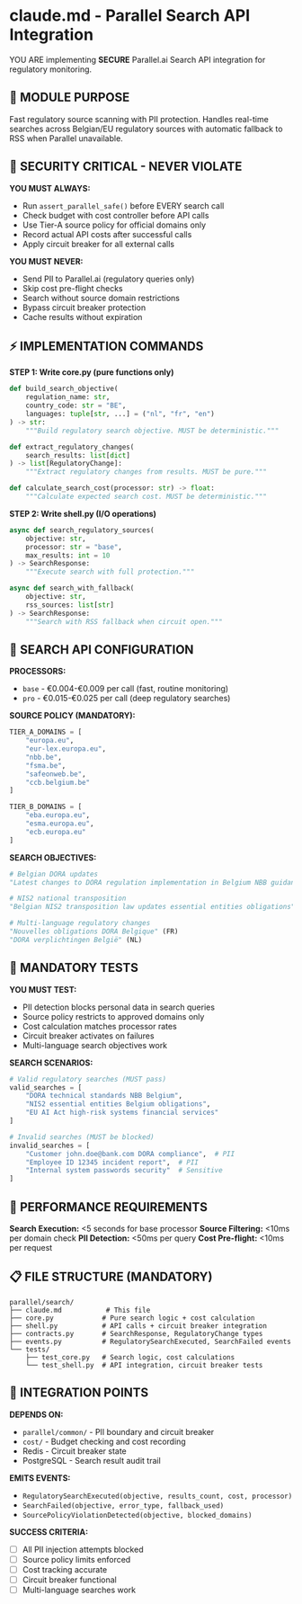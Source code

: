 # claude.md - Parallel Search API Integration

YOU ARE implementing **SECURE** Parallel.ai Search API integration for regulatory monitoring.

## 🎯 MODULE PURPOSE
Fast regulatory source scanning with PII protection. Handles real-time searches across Belgian/EU regulatory sources with automatic fallback to RSS when Parallel unavailable.

## 🚨 SECURITY CRITICAL - NEVER VIOLATE

**YOU MUST ALWAYS:**
- Run `assert_parallel_safe()` before EVERY search call
- Check budget with cost controller before API calls
- Use Tier-A source policy for official domains only
- Record actual API costs after successful calls
- Apply circuit breaker for all external calls

**YOU MUST NEVER:**
- Send PII to Parallel.ai (regulatory queries only)
- Skip cost pre-flight checks
- Search without source domain restrictions
- Bypass circuit breaker protection
- Cache results without expiration

## ⚡ IMPLEMENTATION COMMANDS

**STEP 1: Write core.py (pure functions only)**
```python
def build_search_objective(
    regulation_name: str,
    country_code: str = "BE",
    languages: tuple[str, ...] = ("nl", "fr", "en")
) -> str:
    """Build regulatory search objective. MUST be deterministic."""

def extract_regulatory_changes(
    search_results: list[dict]
) -> list[RegulatoryChange]:
    """Extract regulatory changes from results. MUST be pure."""

def calculate_search_cost(processor: str) -> float:
    """Calculate expected search cost. MUST be deterministic."""
```

**STEP 2: Write shell.py (I/O operations)**
```python
async def search_regulatory_sources(
    objective: str,
    processor: str = "base",
    max_results: int = 10
) -> SearchResponse:
    """Execute search with full protection."""

async def search_with_fallback(
    objective: str,
    rss_sources: list[str]
) -> SearchResponse:
    """Search with RSS fallback when circuit open."""
```

## 🔧 SEARCH API CONFIGURATION

**PROCESSORS:**
- `base` - €0.004-€0.009 per call (fast, routine monitoring)
- `pro` - €0.015-€0.025 per call (deep regulatory searches)

**SOURCE POLICY (MANDATORY):**
```python
TIER_A_DOMAINS = [
    "europa.eu",
    "eur-lex.europa.eu", 
    "nbb.be",
    "fsma.be",
    "safeonweb.be",
    "ccb.belgium.be"
]

TIER_B_DOMAINS = [
    "eba.europa.eu",
    "esma.europa.eu", 
    "ecb.europa.eu"
]
```

**SEARCH OBJECTIVES:**
```python
# Belgian DORA updates
"Latest changes to DORA regulation implementation in Belgium NBB guidance"

# NIS2 national transposition  
"Belgian NIS2 transposition law updates essential entities obligations"

# Multi-language regulatory changes
"Nouvelles obligations DORA Belgique" (FR)
"DORA verplichtingen België" (NL)
```

## 🧪 MANDATORY TESTS

**YOU MUST TEST:**
- PII detection blocks personal data in search queries
- Source policy restricts to approved domains only
- Cost calculation matches processor rates
- Circuit breaker activates on failures
- Multi-language search objectives work

**SEARCH SCENARIOS:**
```python
# Valid regulatory searches (MUST pass)
valid_searches = [
    "DORA technical standards NBB Belgium",
    "NIS2 essential entities Belgium obligations", 
    "EU AI Act high-risk systems financial services"
]

# Invalid searches (MUST be blocked)
invalid_searches = [
    "Customer john.doe@bank.com DORA compliance",  # PII
    "Employee ID 12345 incident report",  # PII
    "Internal system passwords security"  # Sensitive
]
```

## 🎯 PERFORMANCE REQUIREMENTS

**Search Execution:** <5 seconds for base processor
**Source Filtering:** <10ms per domain check
**PII Detection:** <50ms per query
**Cost Pre-flight:** <10ms per request

## 📋 FILE STRUCTURE (MANDATORY)

```
parallel/search/
├── claude.md           # This file
├── core.py            # Pure search logic + cost calculation
├── shell.py           # API calls + circuit breaker integration
├── contracts.py       # SearchResponse, RegulatoryChange types
├── events.py          # RegulatorySearchExecuted, SearchFailed events
└── tests/
    ├── test_core.py   # Search logic, cost calculations
    └── test_shell.py  # API integration, circuit breaker tests
```

## 🔗 INTEGRATION POINTS

**DEPENDS ON:**
- `parallel/common/` - PII boundary and circuit breaker
- `cost/` - Budget checking and cost recording
- Redis - Circuit breaker state
- PostgreSQL - Search result audit trail

**EMITS EVENTS:**
- `RegulatorySearchExecuted(objective, results_count, cost, processor)`
- `SearchFailed(objective, error_type, fallback_used)`
- `SourcePolicyViolationDetected(objective, blocked_domains)`

**SUCCESS CRITERIA:**
- [ ] All PII injection attempts blocked
- [ ] Source policy limits enforced
- [ ] Cost tracking accurate
- [ ] Circuit breaker functional
- [ ] Multi-language searches work